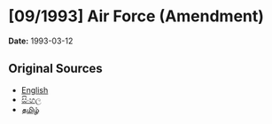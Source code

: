 # [09/1993] Air Force (Amendment)

**Date:** 1993-03-12

## Original Sources

- [English](https://documents.gov.lk/view/acts/1993/3/09-1993_E.pdf)
- [සිංහල](https://documents.gov.lk/view/acts/1993/3/09-1993_S.pdf)
- [தமிழ்](https://documents.gov.lk/view/acts/1993/3/09-1993_T.pdf)
